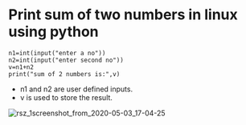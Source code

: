 # Print sum of two numbers in linux using python

```
n1=int(input("enter a no"))
n2=int(input("enter second no"))
v=n1+n2
print("sum of 2 numbers is:",v)

```

* n1 and n2 are user defined inputs.
* v is used to store the result.

![rsz_1screenshot_from_2020-05-03_17-04-25](https://user-images.githubusercontent.com/64689497/80913566-29c0c780-8d63-11ea-99e4-21b9d6ddc550.png)
